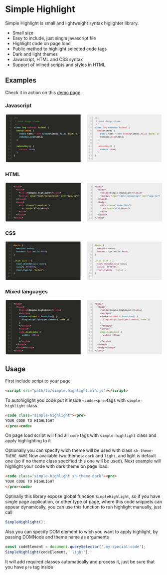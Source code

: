 # Simple Highlight
Simple Highlight is small and lightweight syntax higlighter library.
  - Small size
  - Easy to include, just single javascript file
  - Highlight code on page load
  - Public method to highlight selected code tags
  - Dark and light themes
  - Javascript, HTML and CSS syntax
  - Support of inlined scripts and styles in HTML

## Examples
Check it in action on this [demo page](https://zahard.github.io/simple-highlight/index.html)

### Javascript
![alt text](https://raw.githubusercontent.com/zahard/simple-highlight/master/img/js.png)

### HTML
![alt text](https://raw.githubusercontent.com/zahard/simple-highlight/master/img/html.png)

### CSS
![alt text](https://raw.githubusercontent.com/zahard/simple-highlight/master/img/css.png)

### Mixed languages
![alt text](https://raw.githubusercontent.com/zahard/simple-highlight/master/img/mixed.png)

## Usage
First include script to your page
```html
<script src="path/to/simple.highlight.min.js"></script>
```
To autohiglight you code put it inside `<code><pre>`tags with `simple-highlight` class
```html
<code class="simple-highlight"><pre>
YOUR CODE TO HIGHLIGHT
</pre><code>
```
On page load script will find all `code` tags with `simple-highlight` class and apply highlighting to it

Optionally you can specify wich theme will be used with class `sh-theme-THEME_NAME`
Now available two themes: `dark` and `light`, and light is default one (so if no theme class specified this one will be used). 
Next example will highlight your code with dark theme on page load:
```html
<code class="simple-highlight sh-theme-dark"><pre>
YOUR CODE TO HIGHLIGHT
</pre><code>
```

Optinally this library expose global function `SimpleHighlight`, so if you have single page application, or other type of page, where this code snippets can appear dynamically, you can use this function to run highlight manually, just call
```js
SimpleHighlight();
```
Also you can specify DOM element to wich you want to apply highlight, by passing DOMNode and theme name as arguments
```js
const codeElement = document.querySelector('.my-special-code');
SimpleHighlight(codeElement, 'light');
```
It will add required classes automatically and process it, just be sure that you have `pre` tag inside
